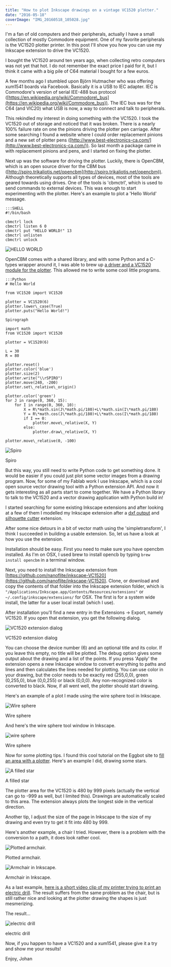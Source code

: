 ```yaml
---
title: "How to plot Inkscape drawings on a vintage VC1520 plotter."
date: "2016-05-18"
coverImage: "IMG_20160518_105028.jpg"
---
```


I'm a fan of old computers and their peripherals, actually I have a small collection of mostly Commodore equipment. One of my favorite peripherals is the VC1520 plotter printer. In this post I'll show you how you can use my Inkscape extension to drive the VC1520.

I bought the VC1520 around ten years ago, when collecting retro computers was not yet that hot. I do not remember the exact price I paid for it, but I think it came with a big pile of C64 material I bought for a few euros.

A few months ago I stumbled upon Björn Hutmacher who was offering xum1541 boards via Facebook. Basically it is a USB to IEC adapter. IEC is Commodore's version of serial IEE-488 bus protocol ([https://en.wikipedia.org/wiki/Commodore\_bus](https://en.wikipedia.org/wiki/Commodore_bus)). The IEC bus was for the C64 (and VIC20) what USB is now, a way to connect and talk to peripherals.

This rekindled my interest in doing something with the VC1520. I took the VC1520 out of storage and noticed that it was broken. There is a nearly 100% failure rate on one the pinions driving the plotter pen carriage. After some searching I found a website where I could order replacement pinions and a new set of plotter pens ([http://www.best-electronics-ca.com/](http://www.best-electronics-ca.com/)). So last month a package came in with replacement pinions and pens, and I started on fixing the plotter.

Next up was the software for driving the plotter. Luckily, there is OpenCBM, which is an open source driver for the CBM bus ([http://spiro.trikaliotis.net/opencbm](http://spiro.trikaliotis.net/opencbm)). Although theoretically supports all types of devices, most of the tools are geared towards using drives. One of the tools is 'cbmctrl', which is used to send commands to external devices. This was enough to start experimenting with the plotter. Here's an example to plot a 'Hello World' message.

    :::SHELL
    #!/bin/bash
    
    cbmctrl lock 
    cbmctrl listen 6 0 
    cbmctrl put "HELLO WORLD!" 13 
    cbmctrl unlisten 
    cbmctrl unlock 

![HELLO WORLD](images/IMG_20160518_103202.jpg)

OpenCBM comes with a shared library, and with some Python and a C-types wrapper around it, I was able to brew up [a driver and a VC1520 module for the plotter](https://github.com/nanoflite/vc1520py). This allowed me to write some cool little programs.

    :::Python
    # Hello World
    
    from VC1520 import VC1520
    
    plotter = VC1520(6)
    plotter.lower\_case(True)
    plotter.puts("Hello World!")
    
    Spirograph
    
    import math
    from VC1520 import VC1520
    
    plotter = VC1520(6)
    
    L = 30
    R = 80
    
    plotter.reset()
    plotter.color('blue')
    plotter.size(2)
    plotter.write("\\rSPIRO")
    plotter.move(240, -200)
    plotter.set\_relative\_origin()
    
    plotter.color('green')
    for J in range(0, 360, 15):
        for I in range(0, 360, 10):
            X = R\*math.sin(J\*math.pi/180)+L\*math.sin(I\*math.pi/180)
            Y = R\*math.cos(J\*math.pi/180)+L\*math.cos(I\*math.pi/180)
            if I == 0:
                plotter.move\_relative(X, Y)
            else:
                plotter.draw\_relative(X, Y)
    
    plotter.move\_relative(0, -100)

![Spiro](images/IMG_20160518_104704.jpg)

Spiro

But this way, you still need to write Python code to get something done. It would be easier if you could just plot some vector images from a drawing program. Now, for some of my Fablab work I use Inkscape, which is a cool open source vector drawing tool with a Python extension API. And now it gets interesting as all parts start to come together. We have a Python library to talk to the VC1520 and a vector drawing application with Python build in!

I started searching for some existing Inkscape extensions and after looking at a few of them I modelled my Inkscape extension after a [dxf output](http://www.bobcookdev.com/inkscape/inkscape-dxf.html) and [silhouette cutter](https://github.com/fablabnbg/inkscape-silhouette) extension.

After some nice detours in a bit of vector math using the 'simpletransform', I think I succeeded in building a usable extension. So, let us have a look at how you use the extension.

Installation should be easy. First you need to make sure you have opencbm installed. As I'm on OSX, I used brew to install opencb by typing `brew install opencbm` in a terminal window.

Next, you need to install the Inkscape extension from [https://github.com/nanoflite/inkscape-VC1520](https://github.com/nanoflite/inkscape-VC1520). Clone, or download and copy the contents of that folder into the Inkscape extension folder, which is `"/Applications/Inkscape.app/Contents/Resources/extensions"` or `~/.config/inkscape/extensions/` for OSX. The first is for a system wide install, the latter for a user local install (which I use).

After installation you'll find a new entry in the Extensions -> Export, namely VC1520. If you open that extension, you get the following dialog.

![VC1520 extension dialog](images/Screenshot-2016-05-18-11.19.40.png)

VC1520 extension dialog

You can choose the device number (6) and an optional title and its color. If you leave this empty, no title will be plotted. The debug option gives some output about the drawing and a list of the points. If you press 'Apply' the extension opens a new Inkscape window to convert everything to paths and lines and then calculates the lines needed for plotting. You can use color in your drawing, but the color needs to be exactly red (255,0,0), green (0,255,0), blue (0,0,255) or black (0,0,0). Any non-recognized color is converted to black. Now, if all went well, the plotter should start drawing.

Here's an example of a plot I made using the wire sphere tool in Inkscape.

![Wire sphere](images/scan_5.jpg)

Wire sphere

And here's the wire sphere tool window in Inkscape.

![wire sphere](images/Screenshot-2016-05-18-11.08.24-1.png)

Wire sphere

Now for some plotting tips. I found this cool tutorial on the Eggbot site to [fill an area with a plotter](http://wiki.evilmadscientist.com/Creating_filled_regions). Here's an example I did, drawing some stars.

![A filled star](images/scan_7.jpg)

A filled star

The plotter area for the VC1520 is 480 by 999 pixels (actually the vertical can go to -999 as well, but I limited this). Drawings are automatically scaled to this area. The extension always plots the longest side in the vertical direction.

Another tip, I adjust the size of the page in Inkscape to the size of my drawing and even try to get it fit into 480 by 999.

Here's another example, a chair I tried. However, there is a problem with the conversion to a path, it does look rather cool.

![Plotted armchair.](images/armchair.jpg)

Plotted armchair.

![Armchair in Inkscape.](images/inkscape.jpg)

Armchair in Inkscape.

As a last example, [here is a short video clip of my printer trying to print an electric drill](https://vimeo.com/518492648). The result suffers from the same problem as the chair, but is still rather nice and looking at the plotter drawing the shapes is just mesmerizing.

The result...

![electric drill](images/boor.jpg)

electric drill

Now, if you happen to have a VC1520 and a xum1541, please give it a try and show me your results!

Enjoy, Johan
